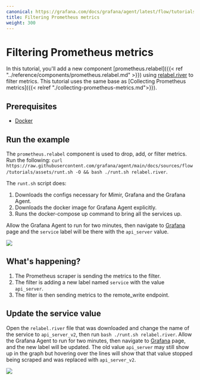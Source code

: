 ```yaml
---
canonical: https://grafana.com/docs/grafana/agent/latest/flow/tutorials/filtering-metrics/
title: Filtering Prometheus metrics
weight: 300
---
```


# Filtering Prometheus metrics

In this tutorial, you'll add a new component [prometheus.relabel]({{< ref "../reference/components/prometheus.relabel.md" >}}) using [relabel.river](../assets/flow_configs/relabel.river) to filter metrics. This tutorial uses the same base as [Collecting Prometheus metrics]({{< relref "./collecting-prometheus-metrics.md">}}).

## Prerequisites

* [Docker](https://www.docker.com/products/docker-desktop)

## Run the example

The `prometheus.relabel` component is used to drop, add, or filter metrics.  Run the following: `curl https://raw.githubusercontent.com/grafana/agent/main/docs/sources/flow/tutorials/assets/runt.sh -O && bash ./runt.sh relabel.river`.

The `runt.sh` script does:

1. Downloads the configs necessary for Mimir, Grafana and the Grafana Agent. 
2. Downloads the docker image for Grafana Agent explicitly.
3. Runs the docker-compose up command to bring all the services up.


Allow the Grafana Agent to run for two minutes, then navigate to [Grafana](http://localhost:3000/explore?orgId=1&left=%5B%22now-1h%22,%22now%22,%22Mimir%22,%7B%22refId%22:%22A%22,%22instant%22:true,%22range%22:true,%22exemplar%22:true,%22expr%22:%22agent_build_info%7B%7D%22%7D%5D) page and the `service` label will be there with the `api_server` value.

![](../assets/filter.png)

## What's happening?

1. The Prometheus scraper is sending the metrics to the filter.
1. The filter is adding a new label named `service` with the value `api_server`.
1. The filter is then sending metrics to the remote_write endpoint. 

## Update the service value

Open the `relabel.river` file that was downloaded and change the name of the service to `api_server_v2`, then run `bash ./runt.sh relabel.river`. Allow the Grafana Agent to run for two minutes, then navigate to [Grafana](http://localhost:3000/explore?orgId=1&left=%5B%22now-1h%22,%22now%22,%22Mimir%22,%7B%22refId%22:%22A%22,%22instant%22:true,%22range%22:true,%22exemplar%22:true,%22expr%22:%22agent_build_info%7B%7D%22%7D%5D) page, and the new label will be updated. The old value `api_server` may still show up in the graph but hovering over the lines will show that that value stopped being scraped and was replaced with `api_server_v2`.

![](../assets/transition.png)
